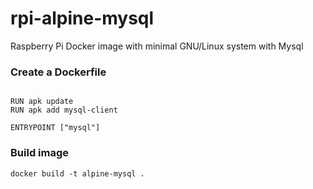 # rpi-alpine-mysql
Raspberry Pi Docker image with minimal GNU/Linux system with Mysql

### Create a Dockerfile

```FROM hypriot/rpi-alpine-scratch

RUN apk update
RUN apk add mysql-client

ENTRYPOINT ["mysql"]
```

### Build image

`docker build -t alpine-mysql .`
